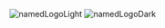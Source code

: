 ![namedLogoLight](https://user-images.githubusercontent.com/34238240/109479789-c5fd4d00-7aa0-11eb-868b-2da35de326b8.png)
![namedLogoDark](https://user-images.githubusercontent.com/34238240/109479800-c8f83d80-7aa0-11eb-8910-57657fc457f9.png)
